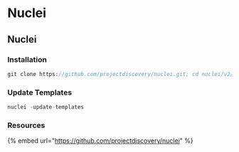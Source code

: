 # Nuclei

## Nuclei

### Installation

```csharp
git clone https://github.com/projectdiscovery/nuclei.git; cd nuclei/v2/cmd/nuclei/; go build; mv nuclei /usr/local/bin/; nuclei -h

```

###  Update Templates

```csharp
nuclei -update-templates
```

### 

### Resources

{% embed url="https://github.com/projectdiscovery/nuclei" %}





